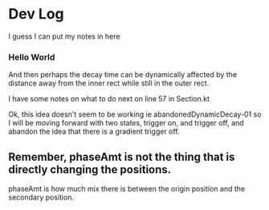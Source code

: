 
# Dev Log

I guess I can put my notes in here
### Hello World


And then perhaps the decay time can be dynamically affected by
the distance away from the inner rect while still in the outer rect.
 
I have some notes on what to do next on line 57
in Section.kt

Ok, this idea doesn't seem to be working 
ie abandonedDynamicDecay-01
so I will be moving forward with two states,
trigger on, and trigger off,
and abandon the idea that there is a gradient trigger off.


## Remember, phaseAmt is not the thing that is directly changing the positions.
phaseAmt is how much mix there is between the origin position and the secondary position.